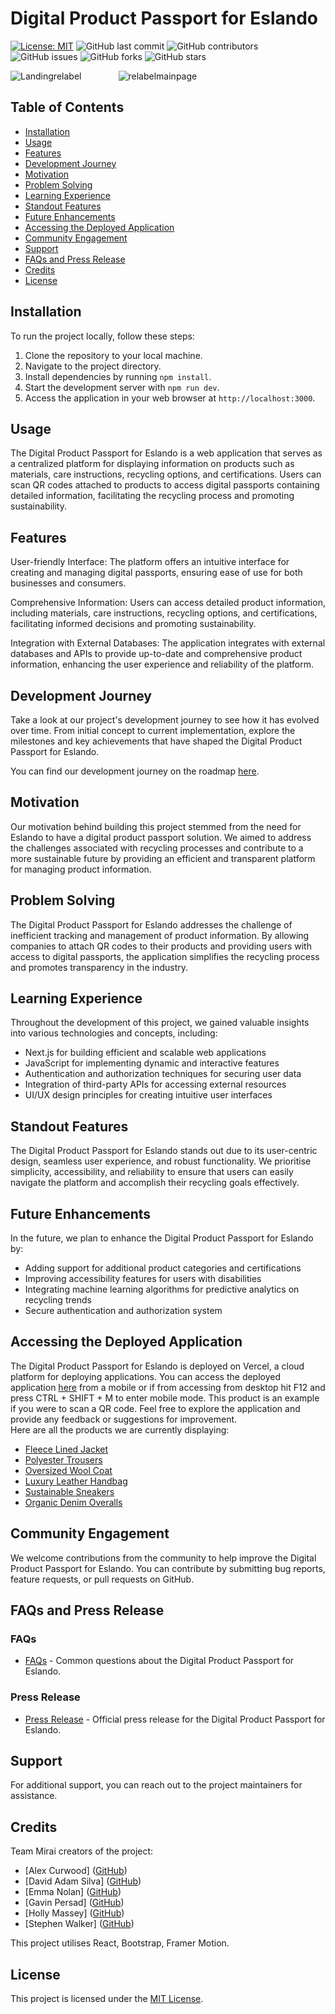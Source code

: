 # Digital Product Passport for Eslando

[![License: MIT](https://img.shields.io/badge/License-MIT-yellow.svg)](https://opensource.org/licenses/MIT)
![GitHub last commit](https://img.shields.io/github/last-commit/INFINITYX00/eslando)
![GitHub contributors](https://img.shields.io/github/contributors/INFINITYX00/eslando)
![GitHub issues](https://img.shields.io/github/issues/INFINITYX00/eslando)
![GitHub forks](https://img.shields.io/github/forks/INFINITYX00/eslando)
![GitHub stars](https://img.shields.io/github/stars/INFINITYX00/eslando)

![Landingrelabel](https://github.com/INFINITYX00/eslando/assets/145766101/9f146806-dd12-467f-876f-fe47338bc43c) &nbsp;&nbsp;&nbsp;&nbsp;&nbsp;&nbsp;&nbsp;&nbsp;&nbsp;&nbsp;&nbsp;&nbsp;&nbsp; ![relabelmainpage](https://github.com/INFINITYX00/eslando/assets/145766101/1a348333-4b3c-45ae-8114-8bb802acccaa)



## Table of Contents

- [Installation](#installation)
- [Usage](#usage)
- [Features](#features)
- [Development Journey](#development-journey)
- [Motivation](#motivation)
- [Problem Solving](#problem-solving)
- [Learning Experience](#learning-experience)
- [Standout Features](#standout-features)
- [Future Enhancements](#future-enhancements)
- [Accessing the Deployed Application](#accessing-the-deployed-application)
- [Community Engagement](#community-engagement)
- [Support](#support)
- [FAQs and Press Release](#FAQs-and-Press-Release)
- [Credits](#credits)
- [License](#license)

## Installation

To run the project locally, follow these steps:

1. Clone the repository to your local machine.
2. Navigate to the project directory.
3. Install dependencies by running `npm install`.
4. Start the development server with `npm run dev`.
5. Access the application in your web browser at `http://localhost:3000`.

## Usage

The Digital Product Passport for Eslando is a web application that serves as a centralized platform for displaying information on products such as materials, care instructions, recycling options, and certifications. Users can scan QR codes attached to products to access digital passports containing detailed information, facilitating the recycling process and promoting sustainability.

## Features

User-friendly Interface: The platform offers an intuitive interface for creating and managing digital passports, ensuring ease of use for both businesses and consumers.

Comprehensive Information: Users can access detailed product information, including materials, care instructions, recycling options, and certifications, facilitating informed decisions and promoting sustainability.

Integration with External Databases: The application integrates with external databases and APIs to provide up-to-date and comprehensive product information, enhancing the user experience and reliability of the platform.

## Development Journey

Take a look at our project's development journey to see how it has evolved over time. From initial concept to current implementation, explore the milestones and key achievements that have shaped the Digital Product Passport for Eslando.

You can find our development journey on the roadmap [here](https://github.com/users/INFINITYX00/projects/15/views/4).

## Motivation

Our motivation behind building this project stemmed from the need for Eslando to have a digital product passport solution. We aimed to address the challenges associated with recycling processes and contribute to a more sustainable future by providing an efficient and transparent platform for managing product information.

## Problem Solving

The Digital Product Passport for Eslando addresses the challenge of inefficient tracking and management of product information. By allowing companies to attach QR codes to their products and providing users with access to digital passports, the application simplifies the recycling process and promotes transparency in the industry.

## Learning Experience

Throughout the development of this project, we gained valuable insights into various technologies and concepts, including:

- Next.js for building efficient and scalable web applications
- JavaScript for implementing dynamic and interactive features
- Authentication and authorization techniques for securing user data
- Integration of third-party APIs for accessing external resources
- UI/UX design principles for creating intuitive user interfaces

## Standout Features

The Digital Product Passport for Eslando stands out due to its user-centric design, seamless user experience, and robust functionality. We prioritise simplicity, accessibility, and reliability to ensure that users can easily navigate the platform and accomplish their recycling goals effectively.

## Future Enhancements

In the future, we plan to enhance the Digital Product Passport for Eslando by:

- Adding support for additional product categories and certifications
- Improving accessibility features for users with disabilities
- Integrating machine learning algorithms for predictive analytics on recycling trends
- Secure authentication and authorization system

## Accessing the Deployed Application

The Digital Product Passport for Eslando is deployed on Vercel, a cloud platform for deploying applications. You can access the deployed application [here](https://eslando.vercel.app/?product=0) from a mobile or if from accessing from desktop hit F12 and press CTRL + SHIFT + M to enter mobile mode. This product is an example if you were to scan a QR code. Feel free to explore the application and provide any feedback or suggestions for improvement.
<br>
Here are all the products we are currently displaying:
<br>
- [Fleece Lined Jacket](https://eslando.vercel.app/?product=0)
- [Polyester Trousers](https://eslando.vercel.app/?product=1)
- [Oversized Wool Coat](https://eslando.vercel.app/?product=2)
- [Luxury Leather Handbag](https://eslando.vercel.app/?product=3)
- [Sustainable Sneakers](https://eslando.vercel.app/?product=4)
- [Organic Denim Overalls](https://eslando.vercel.app/?product=5)

## Community Engagement

We welcome contributions from the community to help improve the Digital Product Passport for Eslando. You can contribute by submitting bug reports, feature requests, or pull requests on GitHub.

## FAQs and Press Release

### FAQs

- [FAQs](FAQS.md) - Common questions about the Digital Product Passport for Eslando.

### Press Release

- [Press Release](PRESSRELEASE.md) - Official press release for the Digital Product Passport for Eslando.

## Support

For additional support, you can reach out to the project maintainers for assistance.

## Credits

Team Mirai creators of the project:

- [Alex Curwood] ([GitHub](https://github.com/alexcurwood))  
- [David Adam Silva] ([GitHub](https://github.com/DavidAdam1323))
- [Emma Nolan] ([GitHub](https://github.com/eminaction))
- [Gavin Persad] ([GitHub](https://github.com/Gavin-Persad))
- [Holly Massey] ([GitHub](https://github.com/hollrosey))
- [Stephen Walker] ([GitHub](https://github.com/INFINITYX00))

This project utilises React, Bootstrap, Framer Motion.

## License

This project is licensed under the [MIT License](LICENSE).
